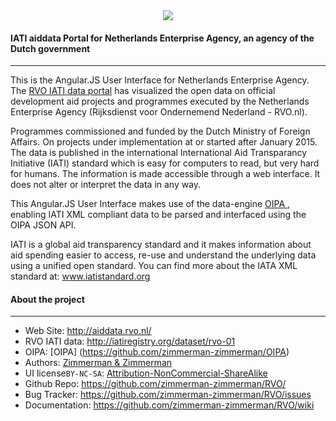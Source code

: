 <div align="center">
  <a href="http://aiddata.rvo.nl/">
    <img src="http://aiddata.rvo.nl/wp-content/themes/rvo/images/logo-en-highres.png"/>
  </a>
</div>


#### IATI aiddata Portal for Netherlands Enterprise Agency, an agency of the Dutch government
--------
This is the Angular.JS User Interface for Netherlands Enterprise Agency.  The [RVO IATI data portal](https://aiddata.rvo.nl/) has visualized the open data on official development aid projects and programmes executed by the Netherlands Enterprise Agency (Rijksdienst voor Ondernemend Nederland - RVO.nl). 

Programmes commissioned and funded by the Dutch Ministry of Foreign Affairs. On projects under implementation at or started after January 2015. The data is published in the international International Aid Transparancy Initiative (IATI) standard which is easy for computers to read, but very hard for humans. The information is made accessible through a web interface. It does not alter or interpret the data in any way.

This Angular.JS User Interface makes use of the data-engine [OIPA ](http://www.oipa.nl),  enabling IATI XML compliant data to be parsed and interfaced using the OIPA JSON API.

IATI is a global aid transparency standard and it makes information about aid spending easier to access, re-use and understand the underlying data using a unified open standard. You can find more about the IATA XML standard at: www.iatistandard.org


#### About the project
--------

* Web Site:         http://aiddata.rvo.nl/
* RVO IATI data:    http://iatiregistry.org/dataset/rvo-01
* OIPA:             [OIPA] (https://github.com/zimmerman-zimmerman/OIPA)
* Authors:          [Zimmerman & Zimmerman ](https://www.zimmermanzimmerman.nl/)
* UI license`BY-NC-SA`:  [Attribution-NonCommercial-ShareAlike](https://github.com/idleberg/Creative-Commons-Markdown/blob/spaces/4.0/by-nc-sa.markdown)
* Github Repo:      https://github.com/zimmerman-zimmerman/RVO/
* Bug Tracker:      https://github.com/zimmerman-zimmerman/RVO/issues
* Documentation:    https://github.com/zimmerman-zimmerman/RVO/wiki


